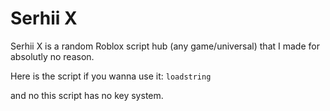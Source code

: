# Serhii X
Serhii X is a random Roblox script hub (any game/universal) that I made for absolutly no reason.

Here is the script if you wanna use it:
```loadstring```

and no this script has no key system.
